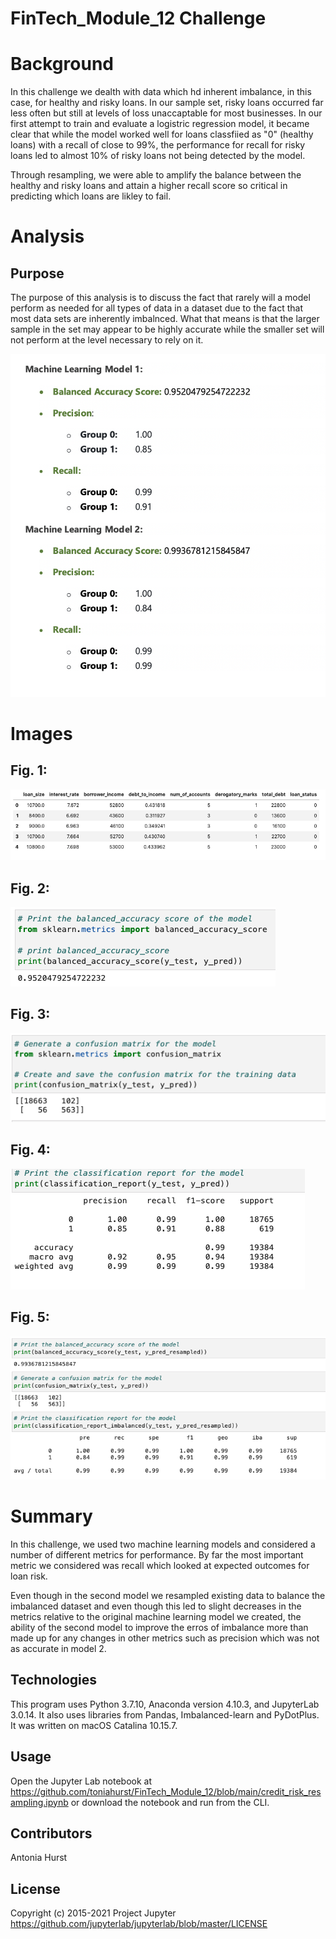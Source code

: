# FinTech_Module_12 Challenge

# Background

In this challenge we dealth with data which hd inherent imbalance, in this case, for healthy and risky loans. In our sample set, risky loans occurred far less often but still at levels of loss unaccaptable for most businesses. In our first attempt to train and evaluate a logistric regression model, it became clear that while the model worked well for loans classfiied as "0" (healthy loans) with a recall of close to 99%, the performance for recall for risky loans led to almost 10% of risky loans not being detected by the model. 

Through resampling, we were able to amplify the balance between the healthy and risky loans and attain a higher recall score so critical in predicting which loans are likley to fail.

# Analysis

## Purpose
The purpose of this analysis is to discuss the fact that rarely will a model perform as needed for all types of data in a dataset due to the fact that most data sets are inherently imbalnced. What that means is that the larger sample in the set may appear to be highly accurate while the smaller set will not perform at the level necessary to rely on it.


![Fig. 6](https://github.com/toniahurst/FinTech_Module_12/blob/main/images/Fig_6.png)

# Images

## Fig. 1: 

![Fig. 1](https://github.com/toniahurst/FinTech_Module_12/blob/main/images/Fig_1.png)

## Fig. 2: 

![Fig. 2](https://github.com/toniahurst/FinTech_Module_12/blob/main/images/Fig_2.png)

## Fig. 3: 

![Fig. 3](https://github.com/toniahurst/FinTech_Module_12/blob/main/images/Fig_3.png)

## Fig. 4: 

![Fig. 4](https://github.com/toniahurst/FinTech_Module_12/blob/main/images/Fig_4.png)
## Fig. 5: 

![Fig. 5](https://github.com/toniahurst/FinTech_Module_12/blob/main/images/Fig_5.png)

# Summary

In this challenge, we used two machine learning models and considered a number of different metrics for performance. By far the most important metric we considered was recall which looked at expected outcomes for loan risk.

Even though in the second model we resampled existing data to balance the imbalanced dataset and even though this led to slight decreases in the metrics relative to the original machine learning model we created, the ability of the second model to improve the erros of imbalance more than made up for any changes in other metrics such as precision which was not as accurate in model 2.


## Technologies

This program uses Python 3.7.10, Anaconda version 4.10.3, and JupyterLab 3.0.14. It also uses libraries from Pandas, Imbalanced-learn and PyDotPlus. It was written on macOS Catalina 10.15.7.

## Usage

Open the Jupyter Lab notebook at https://github.com/toniahurst/FinTech_Module_12/blob/main/credit_risk_resampling.ipynb or download the notebook and run from the CLI.

## Contributors

Antonia Hurst

## License
Copyright (c) 2015-2021 Project Jupyter https://github.com/jupyterlab/jupyterlab/blob/master/LICENSE



